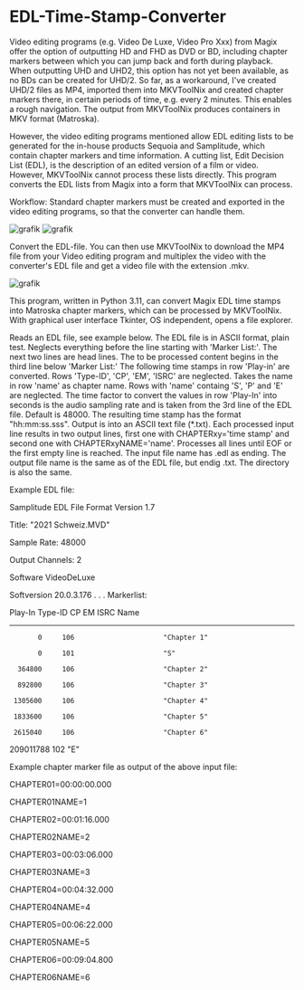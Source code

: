 # EDL-Time-Stamp-Converter
Video editing programs (e.g. Video De Luxe, Video Pro Xxx) from Magix offer the option of outputting HD and FHD as DVD or BD, including chapter markers between which you can jump back and forth during playback. When outputting UHD and UHD2, this option has not yet been available, as no BDs can be created for UHD/2.
So far, as a workaround, I've created UHD/2 files as MP4, imported them into MKVToolNix and created chapter markers there, in certain periods of time, e.g. every 2 minutes. This enables a rough navigation. The output from MKVToolNix produces containers in MKV format (Matroska).

However, the video editing programs mentioned allow EDL editing lists to be generated for the in-house products Sequoia and Samplitude, which contain chapter markers and time information. A cutting list, Edit Decision List (EDL), is the description of an edited version of a film or video. However, MKVToolNix cannot process these lists directly. This program converts the EDL lists from Magix into a form that MKVToolNix can process.

Workflow: Standard chapter markers must be created and exported in the video editing programs, so that the converter can handle them.

![grafik](https://github.com/BraweProg/EDL-Time-Stamp-Converter/assets/125688979/00f9ccbf-0a2e-4c65-935b-7d8c63d666c7)
![grafik](https://github.com/BraweProg/EDL-Time-Stamp-Converter/assets/125688979/3e57bb51-d7cc-48e8-9e82-427992a27637)

Convert the EDL-file. You can then use MKVToolNix to download the MP4 file from your Video editing program and multiplex the video with the converter's EDL file and get a video file with the extension .mkv.

![grafik](https://github.com/BraweProg/EDL-Time-Stamp-Converter/assets/125688979/e88a6464-07fd-443f-b565-822ed9150f4b)

This program, written in Python 3.11, can convert Magix EDL time stamps into Matroska chapter markers, which can be processed by MKVToolNix.
With graphical user interface Tkinter, OS independent, opens a file explorer.

Reads an EDL file, see example below. The EDL file is in ASCII format, plain test. Neglects everything before the line starting with 'Marker List:'.
The next two lines are head lines. The to be processed content begins in the third line below 'Marker List:'
The following time stamps in row 'Play-in' are converted. Rows 'Type-ID', 'CP', 'EM', 'ISRC' are neglected. Takes the name in row 'name' as chapter name.
Rows with 'name' containg 'S', 'P' and 'E' are neglected. The time factor to convert the values in row 'Play-In' into seconds is the audio sampling rate
and is taken from the 3rd line of the EDL file. Default is 48000. The resulting time stamp has the format "hh:mm:ss.sss".
Output is into an ASCII text file (*.txt). Each processed input line results in two output lines, first one with CHAPTERxy='time stamp' and second one with CHAPTERxyNAME='name'.
Processes all lines until EOF or the first empty line is reached.
The input file name has .edl as ending. The output file name is the same as of the EDL file, but endig .txt. The directory is also the same.

Example EDL file:

Samplitude EDL File Format Version 1.7

Title: "2021 Schweiz.MVD"

Sample Rate: 48000

Output Channels: 2

Software VideoDeLuxe

Softversion 20.0.3.176
.
.
.
Markerlist:

Play-In     Type-ID CP EM ISRC           Name
----------- ------- -- -- -------------- ----
           0     106                      "Chapter 1"
           
           0     101                      "S"
           
      364800     106                      "Chapter 2"
      
      892800     106                      "Chapter 3"
      
     1305600     106                      "Chapter 4"
     
     1833600     106                      "Chapter 5"
     
     2615040     106                      "Chapter 6"
     
   209011788     102                      "E"


Example chapter marker file as output of the above input file:

CHAPTER01=00:00:00.000

CHAPTER01NAME=1

CHAPTER02=00:01:16.000

CHAPTER02NAME=2

CHAPTER03=00:03:06.000

CHAPTER03NAME=3

CHAPTER04=00:04:32.000

CHAPTER04NAME=4

CHAPTER05=00:06:22.000

CHAPTER05NAME=5

CHAPTER06=00:09:04.800

CHAPTER06NAME=6

